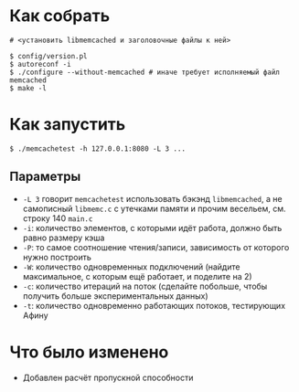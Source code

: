 # Как собрать

    # <установить libmemcached и заголовочные файлы к ней>

    $ config/version.pl
    $ autoreconf -i
    $ ./configure --without-memcached # иначе требует исполняемый файл memcached
    $ make -l

# Как запустить

    $ ./memcachetest -h 127.0.0.1:8080 -L 3 ...

## Параметры

 * `-L 3` говорит `memcachetest` использовать бэкэнд `libmemcached`, а не самописный `libmemc.c` с утечками памяти и прочим весельем, см. строку 140 `main.c`
 * `-i`: количество элементов, с которыми идёт работа, должно быть равно размеру кэша
 * `-P`: то самое соотношение чтения/записи, зависимость от которого нужно построить
 * `-W`: количество одновременных подключений (найдите максимальное, с которым ещё работает, и поделите на 2)
 * `-c`: количество итераций на поток (сделайте побольше, чтобы получить больше экспериментальных данных)
 * `-t`: количество одновременно работающих потоков, тестирующих Афину

# Что было изменено

 * Добавлен расчёт пропускной способности

